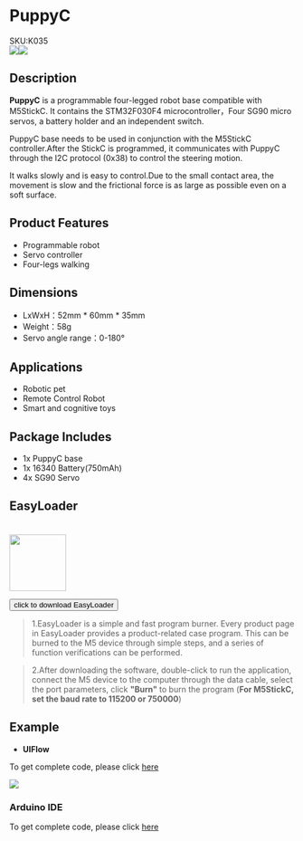 # PuppyC

<div class="badge badge-pill badge-primary product_sku_tag">SKU:K035</div>

<div class="product_pic"><img src="assets\img\product_pics\hat\puppyc_hat\puppyc_01.webp"><img src="assets\img\product_pics\hat\puppyc_hat\puppyc_02.webp"></div>

## Description

**PuppyC** is a programmable four-legged robot base compatible with M5StickC. It contains the STM32F030F4 microcontroller，Four SG90 micro servos, a battery holder and an independent switch.

PuppyC base needs to be used in conjunction with the M5StickC controller.After the StickC is programmed, it communicates with PuppyC through the I2C protocol (0x38) to control the steering motion.

It walks slowly and is easy to control.Due to the small contact area, the movement is slow and the frictional force is as large as possible even on a soft surface.

## Product Features

- Programmable robot
- Servo controller
- Four-legs walking

## Dimensions

- LxWxH：52mm * 60mm * 35mm
- Weight：58g
- Servo angle range：0-180°

## Applications

- Robotic pet
- Remote Control Robot 
- Smart and cognitive toys

## Package Includes

- 1x PuppyC base
- 1x 16340 Battery(750mAh)
- 4x SG90 Servo

## EasyLoader

<img src="https://m5stack.oss-cn-shenzhen.aliyuncs.com/image/EasyLoader_M5StickC_logo.webp" width="100px" style="margin-top:20px">

<a href="https://m5stack.oss-cn-shenzhen.aliyuncs.com/EasyLoader/HAT/PuppyC/EasyLoader_PuppyC.exe"><button type="button" class="btn btn-primary">click to download EasyLoader</button></a>

>1.EasyLoader is a simple and fast program burner. Every product page in EasyLoader provides a product-related case program. This can be burned to the M5 device through simple steps, and a series of function verifications can be performed.

>2.After downloading the software, double-click to run the application, connect the M5 device to the computer through the data cable, select the port parameters, click **"Burn"** to burn the program (**For M5StickC, set the baud rate to 115200 or 750000**)

## Example

- **UIFlow**

To get complete code, please click [here](https://github.com/m5stack/M5-ProductExampleCodes/tree/master/Hat/PuppyC/UIFlow)

<img src="assets/img/product_pics/hat/puppyc_hat/puppy.webp">

### Arduino IDE

To get complete code, please click [here](https://github.com/m5stack/M5-ProductExampleCodes/tree/master/Hat/PuppyC)

<script>

   var purchase_link = 'https://m5stack.com/products/puppyc-w-o-m5stickc';

   anchor_search(purchase_link);
   scrollFunc();

</script>